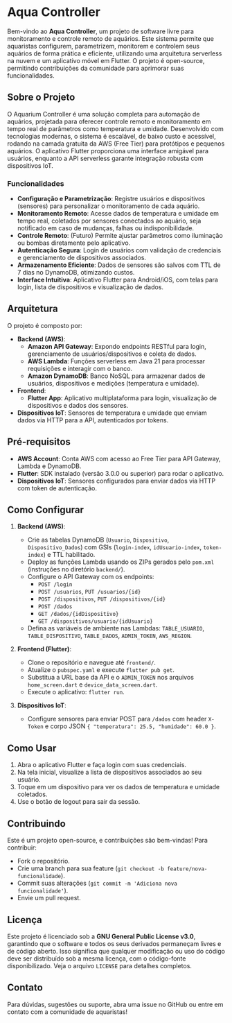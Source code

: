 # Aqua Controller

Bem-vindo ao **Aqua Controller**, um projeto de software livre para monitoramento e controle remoto de aquários. Este sistema permite que aquaristas configurem, parametrizem, monitorem e controlem seus aquários de forma prática e eficiente, utilizando uma arquitetura serverless na nuvem e um aplicativo móvel em Flutter. O projeto é open-source, permitindo contribuições da comunidade para aprimorar suas funcionalidades.

## Sobre o Projeto

O Aquarium Controller é uma solução completa para automação de aquários, projetada para oferecer controle remoto e monitoramento em tempo real de parâmetros como temperatura e umidade. Desenvolvido com tecnologias modernas, o sistema é escalável, de baixo custo e acessível, rodando na camada gratuita da AWS (Free Tier) para protótipos e pequenos aquários. O aplicativo Flutter proporciona uma interface amigável para usuários, enquanto a API serverless garante integração robusta com dispositivos IoT.

### Funcionalidades

- **Configuração e Parametrização**: Registre usuários e dispositivos (sensores) para personalizar o monitoramento de cada aquário.
- **Monitoramento Remoto**: Acesse dados de temperatura e umidade em tempo real, coletados por sensores conectados ao aquário, seja notificado em caso de mudanças, falhas ou indisponibilidade.
- **Controle Remoto**: (Futuro) Permite ajustar parâmetros como iluminação ou bombas diretamente pelo aplicativo.
- **Autenticação Segura**: Login de usuários com validação de credenciais e gerenciamento de dispositivos associados.
- **Armazenamento Eficiente**: Dados de sensores são salvos com TTL de 7 dias no DynamoDB, otimizando custos.
- **Interface Intuitiva**: Aplicativo Flutter para Android/iOS, com telas para login, lista de dispositivos e visualização de dados.

## Arquitetura

O projeto é composto por:

- **Backend (AWS)**:
  - **Amazon API Gateway**: Expondo endpoints RESTful para login, gerenciamento de usuários/dispositivos e coleta de dados.
  - **AWS Lambda**: Funções serverless em Java 21 para processar requisições e interagir com o banco.
  - **Amazon DynamoDB**: Banco NoSQL para armazenar dados de usuários, dispositivos e medições (temperatura e umidade).
- **Frontend**:
  - **Flutter App**: Aplicativo multiplataforma para login, visualização de dispositivos e dados dos sensores.
- **Dispositivos IoT**: Sensores de temperatura e umidade que enviam dados via HTTP para a API, autenticados por tokens.

## Pré-requisitos

- **AWS Account**: Conta AWS com acesso ao Free Tier para API Gateway, Lambda e DynamoDB.
- **Flutter**: SDK instalado (versão 3.0.0 ou superior) para rodar o aplicativo.
- **Dispositivos IoT**: Sensores configurados para enviar dados via HTTP com token de autenticação.

## Como Configurar

1. **Backend (AWS)**:

   - Crie as tabelas DynamoDB (`Usuario`, `Dispositivo`, `Dispositivo_Dados`) com GSIs (`login-index`, `idUsuario-index`, `token-index`) e TTL habilitado.
   - Deploy as funções Lambda usando os ZIPs gerados pelo `pom.xml` (instruções no diretório `backend/`).
   - Configure o API Gateway com os endpoints:
     - `POST /login`
     - `POST /usuarios`, `PUT /usuarios/{id}`
     - `POST /dispositivos`, `PUT /dispositivos/{id}`
     - `POST /dados`
     - `GET /dados/{idDispositivo}`
     - `GET /dispositivos/usuario/{idUsuario}`
   - Defina as variáveis de ambiente nas Lambdas: `TABLE_USUARIO`, `TABLE_DISPOSITIVO`, `TABLE_DADOS`, `ADMIN_TOKEN`, `AWS_REGION`.

2. **Frontend (Flutter)**:

   - Clone o repositório e navegue até `frontend/`.
   - Atualize o `pubspec.yaml` e execute `flutter pub get`.
   - Substitua a URL base da API e o `ADMIN_TOKEN` nos arquivos `home_screen.dart` e `device_data_screen.dart`.
   - Execute o aplicativo: `flutter run`.

3. **Dispositivos IoT**:
   - Configure sensores para enviar POST para `/dados` com header `X-Token` e corpo JSON `{ "temperatura": 25.5, "humidade": 60.0 }`.

## Como Usar

1. Abra o aplicativo Flutter e faça login com suas credenciais.
2. Na tela inicial, visualize a lista de dispositivos associados ao seu usuário.
3. Toque em um dispositivo para ver os dados de temperatura e umidade coletados.
4. Use o botão de logout para sair da sessão.

## Contribuindo

Este é um projeto open-source, e contribuições são bem-vindas! Para contribuir:

- Fork o repositório.
- Crie uma branch para sua feature (`git checkout -b feature/nova-funcionalidade`).
- Commit suas alterações (`git commit -m 'Adiciona nova funcionalidade'`).
- Envie um pull request.

## Licença

Este projeto é licenciado sob a **GNU General Public License v3.0**, garantindo que o software e todos os seus derivados permaneçam livres e de código aberto. Isso significa que qualquer modificação ou uso do código deve ser distribuído sob a mesma licença, com o código-fonte disponibilizado. Veja o arquivo `LICENSE` para detalhes completos.

## Contato

Para dúvidas, sugestões ou suporte, abra uma issue no GitHub ou entre em contato com a comunidade de aquaristas!
